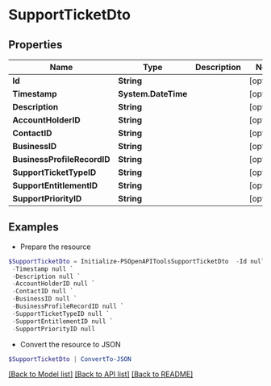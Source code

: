 # SupportTicketDto
## Properties

Name | Type | Description | Notes
------------ | ------------- | ------------- | -------------
**Id** | **String** |  | [optional] 
**Timestamp** | **System.DateTime** |  | [optional] 
**Description** | **String** |  | [optional] 
**AccountHolderID** | **String** |  | [optional] 
**ContactID** | **String** |  | [optional] 
**BusinessID** | **String** |  | [optional] 
**BusinessProfileRecordID** | **String** |  | [optional] 
**SupportTicketTypeID** | **String** |  | [optional] 
**SupportEntitlementID** | **String** |  | [optional] 
**SupportPriorityID** | **String** |  | [optional] 

## Examples

- Prepare the resource
```powershell
$SupportTicketDto = Initialize-PSOpenAPIToolsSupportTicketDto  -Id null `
 -Timestamp null `
 -Description null `
 -AccountHolderID null `
 -ContactID null `
 -BusinessID null `
 -BusinessProfileRecordID null `
 -SupportTicketTypeID null `
 -SupportEntitlementID null `
 -SupportPriorityID null
```

- Convert the resource to JSON
```powershell
$SupportTicketDto | ConvertTo-JSON
```

[[Back to Model list]](../README.md#documentation-for-models) [[Back to API list]](../README.md#documentation-for-api-endpoints) [[Back to README]](../README.md)

